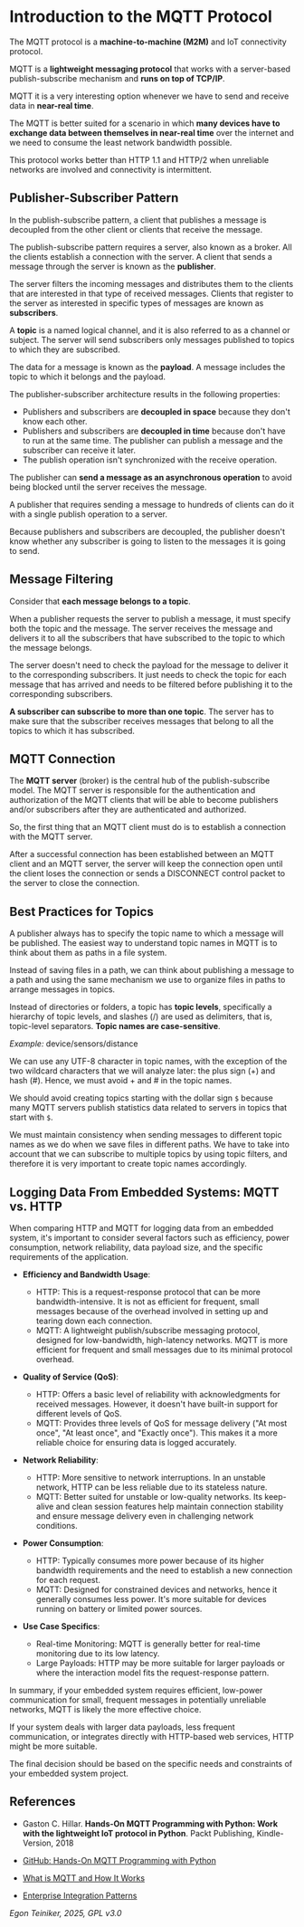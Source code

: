 # Introduction to the MQTT Protocol

The MQTT protocol is a **machine-to-machine (M2M)** and IoT connectivity protocol. 

MQTT is a **lightweight messaging protocol** that works with a server-based 
publish-subscribe mechanism and **runs on top of TCP/IP**.

MQTT it is a very interesting option whenever we have to send and receive data 
in **near-real time**.

The MQTT is better suited for a scenario in which **many devices have to exchange 
data between themselves in near-real time** over the internet and we need to consume 
the least network bandwidth possible. 

This protocol works better than HTTP 1.1 and HTTP/2 when unreliable networks are 
involved and connectivity is intermittent.


## Publisher-Subscriber Pattern
In the publish-subscribe pattern, a client that publishes a message is decoupled 
from the other client or clients that receive the message.

The publish-subscribe pattern requires a server, also known as a broker. 
All the clients establish a connection with the server. 
A client that sends a message through the server is known as the **publisher**. 

The server filters the incoming messages and distributes them to the clients that 
are interested in that type of received messages. 
Clients that register to the server as interested in specific types of messages are 
known as **subscribers**.

A **topic** is a named logical channel, and it is also referred to as a channel or 
subject. The server will send subscribers only messages published to topics to which 
they are subscribed.

The data for a message is known as the **payload**. A message includes the topic to 
which it belongs and the payload.

The publisher-subscriber architecture results in the following properties:
* Publishers and subscribers are **decoupled in space** because they don't know each other. 
* Publishers and subscribers are **decoupled in time** because don't have to run at the same time. 
    The publisher can publish a message and the subscriber can receive it later. 
* The publish operation isn't synchronized with the receive operation.

The publisher can **send a message as an asynchronous operation** to avoid being blocked 
until the server receives the message.

A publisher that requires sending a message to hundreds of clients can do it with a 
single publish operation to a server.

Because publishers and subscribers are decoupled, the publisher doesn't know whether any 
subscriber is going to listen to the messages it is going to send.


## Message Filtering

Consider that **each message belongs to a topic**. 

When a publisher requests the server to publish a message, it must specify both 
the topic and the message. The server receives the message and delivers it to all 
the subscribers that have subscribed to the topic to which the message belongs.

The server doesn't need to check the payload for the message to deliver it to the 
corresponding subscribers. It just needs to check the topic for each message that 
has arrived and needs to be filtered before publishing it to the corresponding subscribers.

**A subscriber can subscribe to more than one topic**.
The server has to make sure that the subscriber receives messages that belong to all 
the topics to which it has subscribed.


## MQTT Connection

The **MQTT server** (broker) is the central hub of the publish-subscribe model. 
The MQTT server is responsible for the authentication and authorization of the 
MQTT clients that will be able to become publishers and/or subscribers after 
they are authenticated and authorized. 

So, the first thing that an MQTT client must do is to establish a connection 
with the MQTT server.

After a successful connection has been established between an MQTT client and an 
MQTT server, the server will keep the connection open until the client loses the 
connection or sends a DISCONNECT control packet to the server to close the connection.



## Best Practices for Topics

A publisher always has to specify the topic name to which a message will be published. 
The easiest way to understand topic names in MQTT is to think about them as paths in a 
file system.

Instead of saving files in a path, we can think about publishing a message to a path 
and using the same mechanism we use to organize files in paths to arrange messages in 
topics.

Instead of directories or folders, a topic has **topic levels**, specifically a hierarchy 
of topic levels, and slashes (/) are used as delimiters, that is, topic-level separators.
**Topic names are case-sensitive**.

_Example:_ device/sensors/distance

We can use any UTF-8 character in topic names, with the exception of the two wildcard 
characters that we will analyze later: the plus sign (+) and hash (#). 
Hence, we must avoid + and # in the topic names.

We should avoid creating topics starting with the dollar sign `$` because many MQTT 
servers publish statistics data related to servers in topics that start with `$`.

We must maintain consistency when sending messages to different topic names as we do 
when we save files in different paths.
We have to take into account that we can subscribe to multiple topics by using topic 
filters, and therefore it is very important to create topic names accordingly.


## Logging Data From Embedded Systems: MQTT vs. HTTP 

When comparing HTTP and MQTT for logging data from an embedded system, 
it's important to consider several factors such as efficiency, power 
consumption, network reliability, data payload size, and the specific 
requirements of the application. 

* **Efficiency and Bandwidth Usage**:
    * HTTP: This is a request-response protocol that can be more 
    bandwidth-intensive. It is not as efficient for frequent, small 
    messages because of the overhead involved in setting up and 
    tearing down each connection.
    * MQTT: A lightweight publish/subscribe messaging protocol, designed 
    for low-bandwidth, high-latency networks. MQTT is more efficient for 
    frequent and small messages due to its minimal protocol overhead.

* **Quality of Service (QoS)**:
    * HTTP: Offers a basic level of reliability with acknowledgments for 
    received messages. However, it doesn't have built-in support for 
    different levels of QoS.
    * MQTT: Provides three levels of QoS for message delivery ("At most once", 
    "At least once", and "Exactly once"). This makes it a more reliable choice 
    for ensuring data is logged accurately.

* **Network Reliability**:
    * HTTP: More sensitive to network interruptions. In an unstable network, 
    HTTP can be less reliable due to its stateless nature.
    * MQTT: Better suited for unstable or low-quality networks. Its keep-alive 
    and clean session features help maintain connection stability and ensure 
    message delivery even in challenging network conditions.

* **Power Consumption**:
    * HTTP: Typically consumes more power because of its higher bandwidth 
    requirements and the need to establish a new connection for each request.
    * MQTT: Designed for constrained devices and networks, hence it generally 
    consumes less power. It's more suitable for devices running on battery or 
    limited power sources.

* **Use Case Specifics**:
    * Real-time Monitoring: MQTT is generally better for real-time monitoring due 
    to its low latency.
    * Large Payloads: HTTP may be more suitable for larger payloads or where the 
    interaction model fits the request-response pattern.

In summary, if your embedded system requires efficient, low-power communication 
for small, frequent messages in potentially unreliable networks, MQTT is likely 
the more effective choice. 

If your system deals with larger data payloads, less frequent communication, or 
integrates directly with HTTP-based web services, HTTP might be more suitable. 

The final decision should be based on the specific needs and constraints of your 
embedded system project.



## References
* Gaston C. Hillar.
	**Hands-On MQTT Programming with Python: Work with the lightweight IoT protocol in Python**.
	Packt Publishing, Kindle-Version, 2018

* [GitHub: Hands-On MQTT Programming with Python](https://github.com/PacktPublishing/Hands-On-MQTT-Programming-with-Python)

* [What is MQTT and How It Works](https://randomnerdtutorials.com/what-is-mqtt-and-how-it-works/)

* [Enterprise Integration Patterns](https://www.enterpriseintegrationpatterns.com/)


_Egon Teiniker, 2025, GPL v3.0_